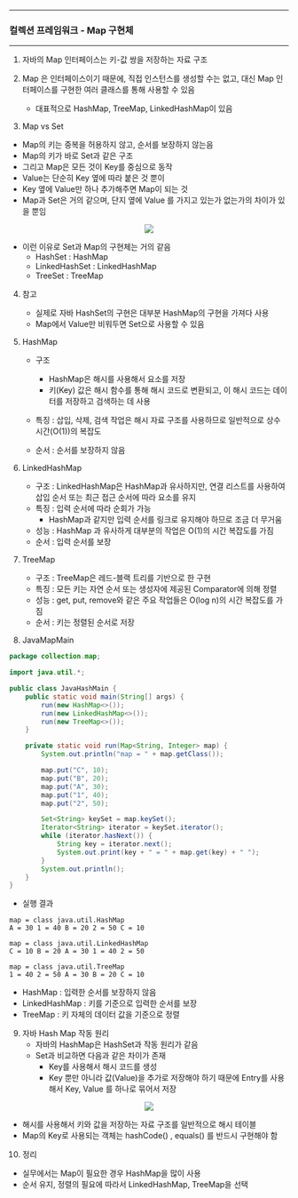 -----
### 컬렉션 프레임워크 - Map 구현체
-----
1. 자바의 Map 인터페이스는 키-값 쌍을 저장하는 자료 구조
2. Map 은 인터페이스이기 때문에, 직접 인스턴스를 생성할 수는 없고, 대신 Map 인터페이스를 구현한 여러 클래스를 통해 사용할 수 있음
   - 대표적으로 HashMap, TreeMap, LinkedHashMap이 있음

3. Map vs Set
  - Map의 키는 중복을 허용하지 않고, 순서를 보장하지 않는음
  - Map의 키가 바로 Set과 같은 구조
  - 그리고 Map은 모든 것이 Key를 중심으로 동작
  - Value는 단순히 Key 옆에 따라 붙은 것 뿐이
  - Key 옆에 Value만 하나 추가해주면 Map이 되는 것
  - Map과 Set은 거의 같으며, 단지 옆에 Value 를 가지고 있는가 없는가의 차이가 있을 뿐임

<div align="center">
<img src="https://github.com/user-attachments/assets/0816aa15-527e-4f8f-b899-e7c8694a1c64">
</div>

  - 이런 이유로 Set과 Map의 구현체는 거의 같음
    + HashSet : HashMap
    + LinkedHashSet : LinkedHashMap
    + TreeSet : TreeMap

4. 참고
   - 실제로 자바 HashSet의 구현은 대부분 HashMap의 구현을 가져다 사용
   - Map에서 Value만 비워두면 Set으로 사용할 수 있음

5. HashMap
   - 구조
     + HashMap은 해시를 사용해서 요소를 저장
     + 키(Key) 값은 해시 함수를 통해 해시 코드로 변환되고, 이 해시 코드는 데이터를 저장하고 검색하는 데 사용

   - 특징 : 삽입, 삭제, 검색 작업은 해시 자료 구조를 사용하므로 일반적으로 상수 시간(O(1))의 복잡도
   - 순서 : 순서를 보장하지 않음

6. LinkedHashMap
   - 구조 : LinkedHashMap은 HashMap과 유사하지만, 연결 리스트를 사용하여 삽입 순서 또는 최근 접근 순서에 따라 요소를 유지
   - 특징 : 입력 순서에 따라 순회가 가능
     + HashMap과 같지만 입력 순서를 링크로 유지해야 하므로 조금 더 무거움
   - 성능 : HashMap 과 유사하게 대부분의 작업은 O(1)의 시간 복잡도를 가짐
   - 순서 : 입력 순서를 보장

7. TreeMap
   - 구조 : TreeMap은 레드-블랙 트리를 기반으로 한 구현
   - 특징 : 모든 키는 자연 순서 또는 생성자에 제공된 Comparator에 의해 정렬
   - 성능 : get, put, remove와 같은 주요 작업들은 O(log n)의 시간 복잡도를 가짐
   - 순서 : 키는 정렬된 순서로 저장

8. JavaMapMain
```java
package collection.map;

import java.util.*;

public class JavaHashMain {
    public static void main(String[] args) {
        run(new HashMap<>());
        run(new LinkedHashMap<>());
        run(new TreeMap<>());
    }

    private static void run(Map<String, Integer> map) {
        System.out.println("map = " + map.getClass());

        map.put("C", 10);
        map.put("B", 20);
        map.put("A", 30);
        map.put("1", 40);
        map.put("2", 50);

        Set<String> keySet = map.keySet();
        Iterator<String> iterator = keySet.iterator();
        while (iterator.hasNext()) {
            String key = iterator.next();
            System.out.print(key + " = " + map.get(key) + " ");
        }
        System.out.println();
    }
}
```
  - 실행 결과
```
map = class java.util.HashMap
A = 30 1 = 40 B = 20 2 = 50 C = 10 

map = class java.util.LinkedHashMap
C = 10 B = 20 A = 30 1 = 40 2 = 50 

map = class java.util.TreeMap
1 = 40 2 = 50 A = 30 B = 20 C = 10
```
  - HashMap : 입력한 순서를 보장하지 않음
  - LinkedHashMap : 키를 기준으로 입력한 순서를 보장
  - TreeMap : 키 자체의 데이터 값을 기준으로 정렬

9. 자바 Hash Map 작동 원리
    - 자바의 HashMap은 HashSet과 작동 원리가 같음
    - Set과 비교하면 다음과 같은 차이가 존재 
      + Key를 사용해서 해시 코드를 생성
      + Key 뿐만 아니라 값(Value)을 추가로 저장해야 하기 때문에 Entry를 사용해서 Key, Value 를 하나로 묶어서 저장
<div align="center">
<img src="https://github.com/user-attachments/assets/42d2983b-ad97-445e-9ecf-26d4df97ef48">
</div>

   - 해시를 사용해서 키와 값을 저장하는 자료 구조를 일반적으로 해시 테이블
   - Map의 Key로 사용되는 객체는 hashCode() , equals() 를 반드시 구현해야 함

10. 정리 
  - 실무에서는 Map이 필요한 경우 HashMap을 많이 사용
  - 순서 유지, 정렬의 필요에 따라서 LinkedHashMap, TreeMap을 선택
